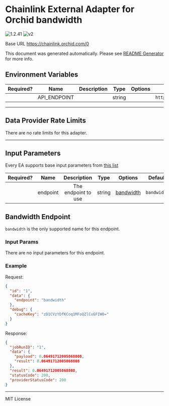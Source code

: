 # Chainlink External Adapter for Orchid bandwidth

![1.2.41](https://img.shields.io/github/package-json/v/smartcontractkit/external-adapters-js?filename=packages/sources/orchid-bandwidth/package.json) ![v2](https://img.shields.io/badge/framework%20version-v2-blueviolet)

Base URL https://chainlink.orchid.com/0

This document was generated automatically. Please see [README Generator](../../scripts#readme-generator) for more info.

## Environment Variables

| Required? |     Name     | Description |  Type  | Options |             Default              |
| :-------: | :----------: | :---------: | :----: | :-----: | :------------------------------: |
|           | API_ENDPOINT |             | string |         | `https://chainlink.orchid.com/0` |

---

## Data Provider Rate Limits

There are no rate limits for this adapter.

---

## Input Parameters

Every EA supports base input parameters from [this list](../../core/bootstrap#base-input-parameters)

| Required? |   Name   |     Description     |  Type  |             Options              |   Default   |
| :-------: | :------: | :-----------------: | :----: | :------------------------------: | :---------: |
|           | endpoint | The endpoint to use | string | [bandwidth](#bandwidth-endpoint) | `bandwidth` |

## Bandwidth Endpoint

`bandwidth` is the only supported name for this endpoint.

### Input Params

There are no input parameters for this endpoint.

### Example

Request:

```json
{
  "id": "1",
  "data": {
    "endpoint": "bandwidth"
  },
  "debug": {
    "cacheKey": "zD1CVzYDfKCoq1MFoQZlCuGFIW0="
  }
}
```

Response:

```json
{
  "jobRunID": "1",
  "data": {
    "payload": 0.06491712005868808,
    "result": 0.06491712005868808
  },
  "result": 0.06491712005868808,
  "statusCode": 200,
  "providerStatusCode": 200
}
```

---

MIT License

